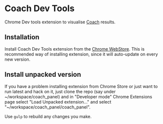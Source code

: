 # Coach Dev Tools

Chrome Dev tools extension to visualise [Coach](https://github.com/sitespeedio/coach) results.

## Installation

Install Coach Dev Tools extension from the [Chrome WebStore](https://chrome.google.com/webstore/detail/coach-panel/olecfjmnejnkjipoicfpneceppjeaemo). This is recommended way of installing extension, since it will auto-update on every new version.

## Install unpacked version

If you have a problem installing extension from Chrome Store or just want to run latest and hack on it, just clone the repo (say under ~/workspace/coach_panel) and in "Developer mode" Chrome Extensions page select "Load Unpacked extension..." and select "~/workspace/coach_panel/coach_panel".

Use `gulp` to rebuild any changes you make.
